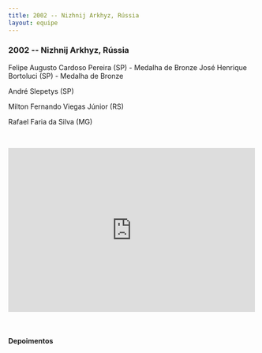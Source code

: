 ```yaml
---
title: 2002 -- Nizhnij Arkhyz, Rússia
layout: equipe
---
```


### 2002 -- Nizhnij Arkhyz, Rússia

  
Felipe Augusto Cardoso Pereira (SP) - Medalha de Bronze
José Henrique Bortoluci (SP) - Medalha de Bronze</span>

André Slepetys (SP)

Milton Fernando Viegas Júnior (RS)

Rafael Faria da Silva (MG)

 

<iframe src="https://www.facebook.com/plugins/post.php?href=https%3A%2F%2Fwww.facebook.com%2FOlimpiadasCientificas%2Fphotos%2Fa.484458481585838%2F484458628252490%2F%3Ftype%3D3&width=500" width="500" height="333" style="border:none;overflow:hidden" scrolling="no" frameborder="0" allowTransparency="true" allow="encrypted-media"></iframe>

 

#### Depoimentos

</p> 
